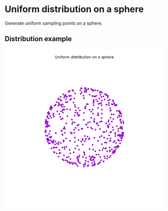 # Uniform distribution on a sphere

Generate uniform sampling points on a sphere.

## Distribution example

![Distribution](/figs/seq/random/uniform_distr_on_sphere/distribution.png)
